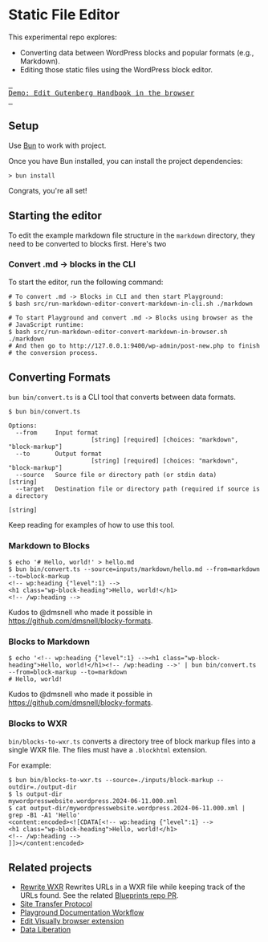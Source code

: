 # Static File Editor

This experimental repo explores:

* Converting data between WordPress blocks and popular formats (e.g., Markdown).
* Editing those static files using the WordPress block editor.

[<kbd> <br>Demo: Edit Gutenberg Handbook in the browser<br> </kbd>](https://playground.wordpress.net?blueprint-url=https://raw.githubusercontent.com/adamziel/playground-content-converters/trunk/src/blueprint-web-browser-gutenberg-handbook.json)

## Setup

Use [Bun](https://bun.sh/) to work with project. 

Once you have Bun installed, you can install the project dependencies:

```shell
> bun install
```

Congrats, you're all set!

## Starting the editor

To edit the example markdown file structure in the `markdown` directory, they need to be converted to blocks first. Here's two 

### Convert .md -> blocks in the CLI

To start the editor, run the following command:

```shell
# To convert .md -> Blocks in CLI and then start Playground:
$ bash src/run-markdown-editor-convert-markdown-in-cli.sh ./markdown

# To start Playground and convert .md -> Blocks using browser as the 
# JavaScript runtime:
$ bash src/run-markdown-editor-convert-markdown-in-browser.sh ./markdown
# And then go to http://127.0.0.1:9400/wp-admin/post-new.php to finish
# the conversion process.
```

## Converting Formats

`bun bin/convert.ts` is a CLI tool that converts between data formats.

```shell
$ bun bin/convert.ts

Options:
  --from     Input format
                       [string] [required] [choices: "markdown", "block-markup"]
  --to       Output format
                       [string] [required] [choices: "markdown", "block-markup"]
  --source   Source file or directory path (or stdin data)              [string]
  --target   Destination file or directory path (required if source is a directory
                                                                        [string]
```

Keep reading for examples of how to use this tool.

### Markdown to Blocks

```shell
$ echo '# Hello, world!' > hello.md
$ bun bin/convert.ts --source=inputs/markdown/hello.md --from=markdown --to=block-markup
<!-- wp:heading {"level":1} -->
<h1 class="wp-block-heading">Hello, world!</h1>
<!-- /wp:heading -->
```

Kudos to @dmsnell who made it possible in https://github.com/dmsnell/blocky-formats.

### Blocks to Markdown

```shell
$ echo '<!-- wp:heading {"level":1} --><h1 class="wp-block-heading">Hello, world!</h1><!-- /wp:heading -->' | bun bin/convert.ts --from=block-markup --to=markdown
# Hello, world!

```

Kudos to @dmsnell who made it possible in https://github.com/dmsnell/blocky-formats.

### Blocks to WXR

`bin/blocks-to-wxr.ts` converts a directory tree of block markup files into a single WXR file. The files
must have a `.blockhtml` extension.

For example:

```shell
$ bun bin/blocks-to-wxr.ts --source=./inputs/block-markup --outdir=./output-dir
$ ls output-dir
mywordpresswebsite.wordpress.2024-06-11.000.xml
$ cat output-dir/mywordpresswebsite.wordpress.2024-06-11.000.xml | grep -B1 -A1 'Hello' 
<content:encoded><![CDATA[<!-- wp:heading {"level":1} -->
<h1 class="wp-block-heading">Hello, world!</h1>
<!-- /wp:heading -->
]]></content:encoded>
```

## Related projects

* [Rewrite WXR](https://github.com/adamziel/wxr-normalize/blob/trunk/rewrite-wxr.php) Rewrites URLs in a WXR file while keeping track of the URLs found. See the related [Blueprints repo PR](https://github.com/WordPress/blueprints/pull/52).
* [Site Transfer Protocol](https://core.trac.wordpress.org/ticket/60375)
* [Playground Documentation Workflow](https://github.com/adamziel/playground-docs-workflow)
* [Edit Visually browser extension](https://github.com/WordPress/playground-tools/pull/298)
* [Data Liberation](https://wordpress.org/data-liberation/)

